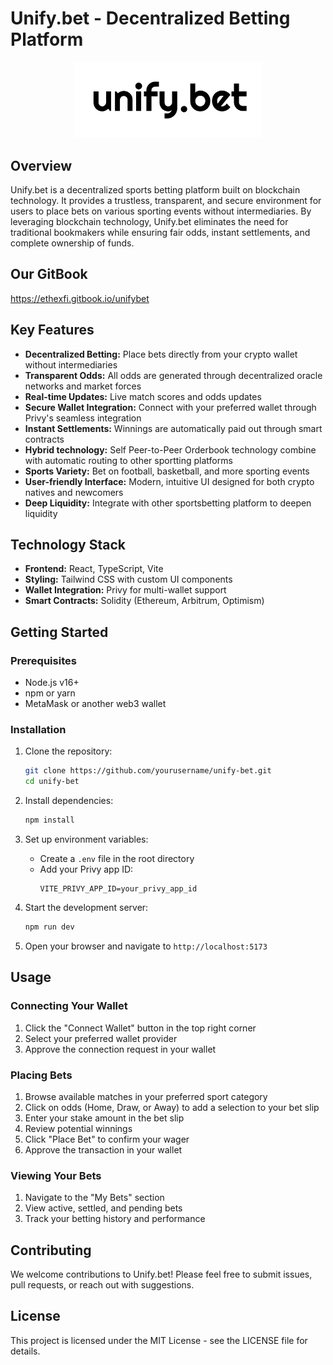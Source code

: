 # Unify.bet - Decentralized Betting Platform

<p align="center">
  <img src="public/logo.png" alt="Unify.bet Logo" width="300" />
</p>

## Overview

Unify.bet is a decentralized sports betting platform built on blockchain technology. It provides a trustless, transparent, and secure environment for users to place bets on various sporting events without intermediaries. By leveraging blockchain technology, Unify.bet eliminates the need for traditional bookmakers while ensuring fair odds, instant settlements, and complete ownership of funds.

## Our GitBook
https://ethexfi.gitbook.io/unifybet

## Key Features

- **Decentralized Betting:** Place bets directly from your crypto wallet without intermediaries
- **Transparent Odds:** All odds are generated through decentralized oracle networks and market forces
- **Real-time Updates:** Live match scores and odds updates
- **Secure Wallet Integration:** Connect with your preferred wallet through Privy's seamless integration
- **Instant Settlements:** Winnings are automatically paid out through smart contracts
- **Hybrid technology:** Self Peer-to-Peer Orderbook technology combine with automatic routing to other sportting platforms 
- **Sports Variety:** Bet on football, basketball, and more sporting events
- **User-friendly Interface:** Modern, intuitive UI designed for both crypto natives and newcomers
- **Deep Liquidity:** Integrate with other sportsbetting platform to deepen liquidity

## Technology Stack

- **Frontend:** React, TypeScript, Vite
- **Styling:** Tailwind CSS with custom UI components
- **Wallet Integration:** Privy for multi-wallet support
- **Smart Contracts:** Solidity (Ethereum, Arbitrum, Optimism)

## Getting Started

### Prerequisites

- Node.js v16+
- npm or yarn
- MetaMask or another web3 wallet

### Installation

1. Clone the repository:
   ```bash
   git clone https://github.com/yourusername/unify-bet.git
   cd unify-bet
   ```

2. Install dependencies:
   ```bash
   npm install
   ```

3. Set up environment variables:
   - Create a `.env` file in the root directory
   - Add your Privy app ID:
     ```
     VITE_PRIVY_APP_ID=your_privy_app_id
     ```

4. Start the development server:
   ```bash
   npm run dev
   ```

5. Open your browser and navigate to `http://localhost:5173`

## Usage

### Connecting Your Wallet

1. Click the "Connect Wallet" button in the top right corner
2. Select your preferred wallet provider
3. Approve the connection request in your wallet

### Placing Bets

1. Browse available matches in your preferred sport category
2. Click on odds (Home, Draw, or Away) to add a selection to your bet slip
3. Enter your stake amount in the bet slip
4. Review potential winnings
5. Click "Place Bet" to confirm your wager
6. Approve the transaction in your wallet

### Viewing Your Bets

1. Navigate to the "My Bets" section
2. View active, settled, and pending bets
3. Track your betting history and performance

## Contributing

We welcome contributions to Unify.bet! Please feel free to submit issues, pull requests, or reach out with suggestions.

## License

This project is licensed under the MIT License - see the LICENSE file for details.
